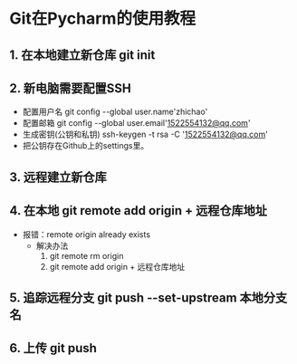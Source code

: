 #  Git在Pycharm的使用教程
## 1. 在本地建立新仓库 git init   
## 2. 新电脑需要配置SSH    
  + 配置用户名 git config --global user.name'zhichao'  
  + 配置邮箱 git config --global user.email'1522554132@qq.com'
  + 生成密钥(公钥和私钥) ssh-keygen -t rsa -C '1522554132@qq.com'
  + 把公钥存在Github上的settings里。
  
## 3. 远程建立新仓库
## 4. 在本地 git remote add origin + 远程仓库地址
  + 报错：remote origin already exists
    + 解决办法  
      1. git remote rm origin
      2. git remote add origin + 远程仓库地址

## 5. 追踪远程分支 git push --set-upstream 本地分支名
## 6. 上传 git push 